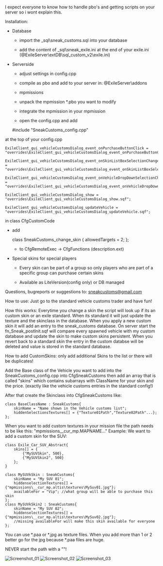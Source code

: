 I expect everyone to know how to handle pbo's and getting scripts on your server so i wont explain this.

Installation:

- Database

	- import the _sql\sneak_customs.sql into your database

	- add the content of _sql\sneak_exile.ini at the end of your exile.ini (@ExileServer\extDB\sql_custom_v2\exile.ini)

- Serverside

    - adjust settings in config.cpp

	- compile as pbo and add to your server in: @ExileServer\addons

    - mpmissions

    - unpack the mpmission *.pbo you want to modify

    - integrate the mpmission in your mpmission

    - open the config.cpp and add 

    #include "SneakCustoms_config.cpp" 

at the top of your config.cpp

    ExileClient_gui_vehicleCustomsDialog_event_onPurchaseButtonClick = "overrides\ExileClient_gui_vehicleCustomsDialog_event_onPurchaseButtonClick.sqf";

    ExileClient_gui_vehicleCustomsDialog_event_onSkinListBoxSelectionChanged = "overrides\ExileClient_gui_vehicleCustomsDialog_event_onSkinListBoxSelectionChanged.sqf";

    ExileClient_gui_vehicleCustomsDialog_event_onVehicleDropDownSelectionChanged = "overrides\ExileClient_gui_vehicleCustomsDialog_event_onVehicleDropDownSelectionChanged.sqf";

    ExileClient_gui_vehicleCustomsDialog_show = "overrides\ExileClient_gui_vehicleCustomsDialog_show.sqf";

    ExileClient_gui_vehicleCustomsDialog_updateVehicle = "overrides\ExileClient_gui_vehicleCustomsDialog_updateVehicle.sqf";

in class CfgCustomCode

- add 

    class SneakCustoms_change_skin 
    {
        allowedTargets = 2;
    };

    - to CfgRemoteExec -> CfgFunctions (description.ext)

- Special skins for special players

    - Every skin can be part of a group so only players who are part of a specific group can purchase certain skins

    - Available as LiteVersion(config only) or DB managed



Questions, bugreports or suggestions to:
sneakcustoms@gmail.com

How to use:
Just go to the standard vehicle customs trader and have fun!

How this works:
Everytime you change a skin the script will look up if its an custom skin or an exile standard.
When its standard it will just update the texture and the skinclass in the database.
When you apply a new custom skin it will add an entry to the sneak_customs database.
On server start the fn_Sneak_postInit.sqf will compare every spawned vehicle with my custom
database and update the skin to make custom skins persistent. When you revert back to a standard skin the entry in the custom databse will be deleted and value is stored in the standard database.


How to add CustomSkins:
only add additional Skins to the list or there will be duplicates!

Add the Base class of the Vehicle you want to add into the SneakCustoms_config.cpp into CfgSneakCustoms then add an array that is called "skins" which contains subarrays with ClassName for your skin and the price. (exactly like the vehicle customs entries in the standard config!)

After that create the Skinclass into CfgSneakCustoms like: 

    class BaseClassName : SneakCustoms{
	    skinName = "Name shown in the Vehicle customs list";
	    hiddenSelectionsTextures[] = {"Texture01Path","Texture02Path"...};
    };

When you want to add custom textures in your mission file the path needs to be like this:
    "mpmissions\__cur_mp.MAPNAME\..."
Example:
We want to add a custom skin for the SUV:

    class Exile_Car_SUV_Abstract{
	    skins[] = {
		    {"MySUVSkin", 500},
		    {"MySUVSkin2", 500}
        };
    }

    class MySUVkSkin : SneakCustoms{
	    skinName = "My SUV 01";
	    hiddenselectionTextures[] = {"mpmissions\__cur_mp.altis\textures\MySuv01.jpg"};
        availableFor = "Vip"; //what group will be able to purchase this skin
    };
    class MySUVkSkin2 : SneakCustoms{
	    skinName = "My SUV 02";
	    hiddenselectionTextures[] = {"mpmissions\__cur_mp.altis\textures\MySuv02.jpg"};
        //missing availableFor will make this skin available for everyone
    };


You can use *.paa or *.jpg as texture files.
When you add more than 1 or 2 better go for the jpg because *.paa files are huge.

NEVER start the path with a "\"!

![Screenshot_01](http://i.imgur.com/VKKmx7c.jpg)
![Screenshot_02](http://i.imgur.com/ylMq989.jpg)
![Screenshot_03](http://i.imgur.com/6hthJmR.jpg)